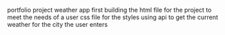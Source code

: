portfolio project
weather app
first building the html file for the project to meet the needs of a user
css file for the styles 
using api to get the current weather for the city the user enters